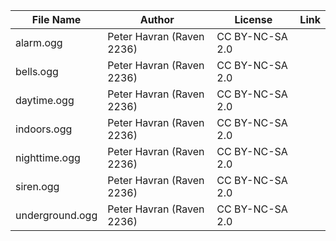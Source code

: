 | File Name        | Author   | License   | Link                            |
|------------------|----------|-----------|---------------------------------|
| alarm.ogg | Peter Havran (Raven 2236) | CC BY-NC-SA 2.0 | |
| bells.ogg | Peter Havran (Raven 2236) | CC BY-NC-SA 2.0 | |
| daytime.ogg | Peter Havran (Raven 2236) | CC BY-NC-SA 2.0 | |
| indoors.ogg | Peter Havran (Raven 2236) | CC BY-NC-SA 2.0 | |
| nighttime.ogg | Peter Havran (Raven 2236) | CC BY-NC-SA 2.0 | |
| siren.ogg | Peter Havran (Raven 2236) | CC BY-NC-SA 2.0 | |
| underground.ogg | Peter Havran (Raven 2236) | CC BY-NC-SA 2.0 | |